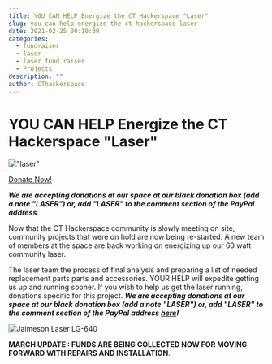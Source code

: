 ```yaml
---
title: YOU CAN HELP Energize the CT Hackerspace "Laser"
slug: you-can-help-energize-the-ct-hackerspace-laser
date: 2021-02-25 00:10:39
categories:
  - fundraiser
  - laser
  - laser fund raiser
  - Projects
description: ""
author: CThackerspace
---
```


# YOU CAN HELP Energize the CT Hackerspace "Laser"

!["laser"](/uploads/2021/02/6Fy.gif)

[Donate Now!](http://www.paypal.me/cthackerspace)

**_We are accepting donations at our space at our black donation box (add a note "LASER") or, add "LASER" to the comment section of the PayPal address_**.

Now that the CT Hackerspace community is slowly meeting on site, community projects that were on hold are now being re-started. A new team of members at the space are back working on energizing up our 60 watt community laser.

The laser team the process of final analysis and preparing a list of needed replacement parts parts and accessories. YOUR HELP will expedite getting us up and running sooner. If you wish to help us get the laser running, donations specific for this project. **_We are accepting donations at our space at our black donation box (add a note "LASER") or, add "LASER" to the comment section of the PayPal address [here](http://www.paypal.me/cthackerspace)!_**

![Jaimeson Laser LG-640](/uploads/2021/02/lg640-1.png)

**MARCH UPDATE : FUNDS ARE BEING COLLECTED NOW FOR MOVING FORWARD WITH REPAIRS AND INSTALLATION**.
